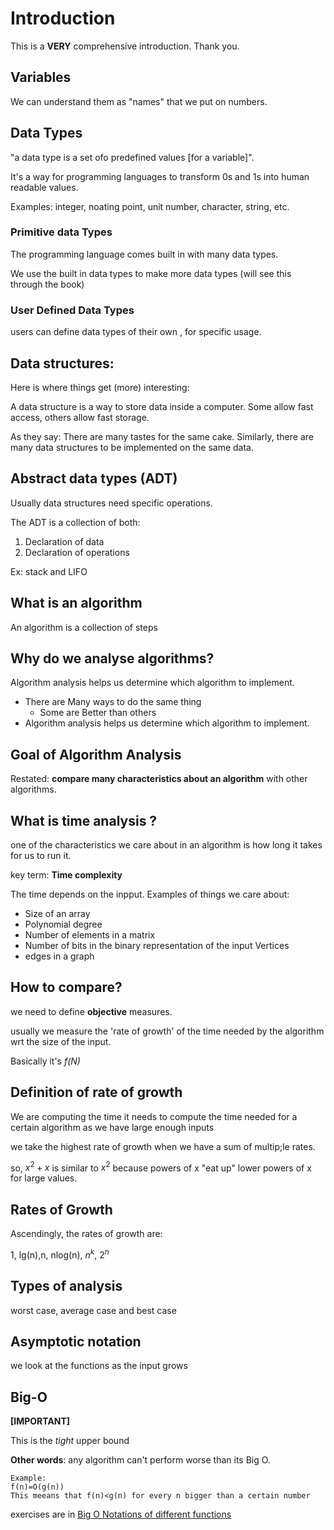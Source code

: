 # Introduction
This is a **VERY** comprehensive introduction. Thank you.
## Variables
We can understand them as "names" that we put on numbers.
## Data Types
"a data type is a set ofo predefined values [for a variable]".

It's a way for programming languages to transform 0s and 1s into human readable values.

Examples: integer, noating point, unit number, character, string, etc.

### Primitive data Types
The programming language comes built in with many data types.

We use the built in data types to make more data types (will see this through the book)

### User Defined Data Types
users can define data types of their own , for specific usage.

## Data structures:
Here is where things get (more) interesting:

A data structure is a way to store data inside a computer. Some allow fast access, others allow fast storage.

As they say: There are many tastes for the same cake. Similarly, there are many data structures to be implemented on the same data.

## Abstract data types (ADT)
Usually data structures need specific operations.

The ADT is a collection of both:
1. Declaration of data
2. Declaration of operations

Ex: stack and LIFO

## What is an algorithm
An algorithm is a collection of steps
##  Why do we analyse algorithms?
Algorithm analysis helps us determine which algorithm to implement.
- There are Many ways to do the same thing
  - Some are Better than others
- Algorithm analysis helps us determine which algorithm to implement.

## Goal of Algorithm Analysis
Restated: **compare many characteristics about an algorithm** with other algorithms.
## What is time analysis ?
one of the characteristics we care about in an algorithm is how long it takes for us to run it.

key term: **Time complexity**

The time depends on the inpput. Examples of things we care about:
- Size of an array
- Polynomial degree
- Number of elements in a matrix
- Number of bits in the binary representation of the input Vertices
- edges in a graph

## How to compare?
we need to define **objective** measures.

usually we measure the 'rate of growth' of the time needed by the algorithm wrt the size of the input.

Basically it's _f(N)_
## Definition of rate of growth
We are computing the time it needs to compute the time needed for a certain algorithm as we have large enough inputs

we take the highest rate of growth when we have a sum of multip;le rates.

so, $x^2+x$ is similar to $x^2$ because powers of x "eat up" lower powers of x for large values.
## Rates of Growth
Ascendingly, the rates of growth are:

1, lg(n),n, nlog(n), $n^k$, $2^n$
## Types of analysis
worst case, average case and best case  

## Asymptotic notation
we look at the functions as the input grows

## Big-O
**[IMPORTANT]**

This is the *tight* upper bound  

**Other words**: any algorithm can't perform worse than its Big O.

```
Example:
f(n)=O(g(n))
This meeans that f(n)<g(n) for every n bigger than a certain number
```
exercises are in [Big O Notations of different functions](big_o.txt)
